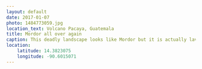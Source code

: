 ```yaml
---
layout: default
date: 2017-01-07
photo: 1484773059.jpg
location_text: Volcano Pacaya, Guatemala
title: Mordor all over again
caption: This deadly landscape looks like Mordor but it is actually lava from the Pacaya volcano in the background.
location:
    latitude: 14.3823075
    longitude: -90.6015071
---
```


